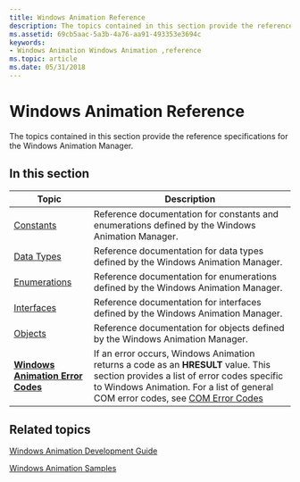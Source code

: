 ```yaml
---
title: Windows Animation Reference
description: The topics contained in this section provide the reference specifications for the Windows Animation Manager.
ms.assetid: 69cb5aac-5a3b-4a76-aa91-493353e3694c
keywords:
- Windows Animation Windows Animation ,reference
ms.topic: article
ms.date: 05/31/2018
---
```


# Windows Animation Reference

The topics contained in this section provide the reference specifications for the Windows Animation Manager.

## In this section



| Topic                                                                       | Description                                                                                                                                                                                                                                           |
|-----------------------------------------------------------------------------|-------------------------------------------------------------------------------------------------------------------------------------------------------------------------------------------------------------------------------------------------------|
| [Constants](constants.md)<br/>                                       | Reference documentation for constants and enumerations defined by the Windows Animation Manager.<br/>                                                                                                                                           |
| [Data Types](data-types.md)<br/>                                     | Reference documentation for data types defined by the Windows Animation Manager.<br/>                                                                                                                                                           |
| [Enumerations](-enumerations-main.md)<br/>                           | Reference documentation for enumerations defined by the Windows Animation Manager.<br/>                                                                                                                                                         |
| [Interfaces](-interfaces-main.md)<br/>                               | Reference documentation for interfaces defined by the Windows Animation Manager. <br/>                                                                                                                                                          |
| [Objects](-objects-main.md)<br/>                                     | Reference documentation for objects defined by the Windows Animation Manager.<br/>                                                                                                                                                              |
| [**Windows Animation Error Codes**](uianimation-error-codes.md)<br/> | If an error occurs, Windows Animation returns a code as an **HRESULT** value. This section provides a list of error codes specific to Windows Animation. For a list of general COM error codes, see [COM Error Codes](https://docs.microsoft.com/windows/desktop/com/com-error-codes)<br/> |



 

## Related topics

<dl> <dt>

[Windows Animation Development Guide](windows-animation-developer-guide.md)
</dt> <dt>

[Windows Animation Samples](windows-animation-samples.md)
</dt> </dl>

 

 





